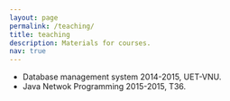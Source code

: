 ```yaml
---
layout: page
permalink: /teaching/
title: teaching
description: Materials for courses. 
nav: true
---
```


<!-- For now, this page is assumed to be a static description of your courses. You can convert it to a collection similar to `_projects/` so that you can have a dedicated page for each course.

Organize your courses by years, topics, or universities, however you like! -->

- Database management system 2014-2015, UET-VNU.
- Java Netwok Programming 2015-2015, T36.
